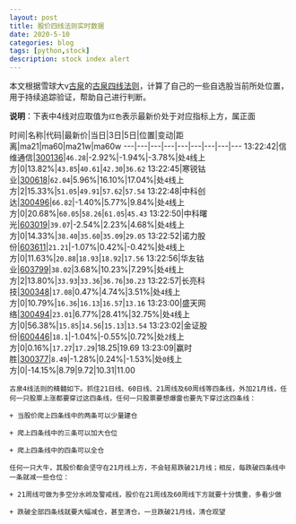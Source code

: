 ```yaml
---
layout: post
title: 股价四线法则实时数据
date: 2020-5-10
categories: blog
tags: [python,stock]
description: stock index alert
---
```



本文根据雪球大v[古泉](https://xueqiu.com/u/7148646888)的[古泉四线法则](https://xueqiu.com/7148646888/130498192)，计算了自己的一些自选股当前所处位置，用于持续追踪验证，帮助自己进行判断。

**说明**：下表中4线对应取值为`红色`表示最新价处于对应指标上方，属正面

时间|名称|代码|最新价|当日|3日|5日|位置|变动|距离|ma21|ma60|ma21w|ma60w
---|---|---|---|---|---|---|---|---
13:22:42|信维通信|[300136](https://xueqiu.com/S/SZ300136)|`46.28`|-2.92%|-1.94%|-3.78%|处`4`线上方|0|13.82%|`43.85`|`40.61`|`42.30`|`36.62`
13:22:45|寒锐钴业|[300618](https://xueqiu.com/S/SZ300618)|`62.04`|5.96%|16.10%|17.04%|处`4`线上方|2|15.33%|`51.05`|`49.91`|`57.62`|`57.54`
13:22:48|中科创达|[300496](https://xueqiu.com/S/SZ300496)|`66.82`|-1.40%|5.77%|9.84%|处`4`线上方|0|20.68%|`60.05`|`58.26`|`61.05`|`45.43`
13:22:50|中科曙光|[603019](https://xueqiu.com/S/SH603019)|`39.07`|-2.54%|2.23%|4.68%|处`4`线上方|0|14.33%|`38.40`|`35.60`|`35.09`|`29.05`
13:22:52|诺力股份|[603611](https://xueqiu.com/S/SH603611)|`21.21`|-1.07%|0.42%|-0.42%|处`4`线上方|0|11.63%|`20.88`|`18.93`|`18.92`|`17.56`
13:22:56|华友钴业|[603799](https://xueqiu.com/S/SH603799)|`38.02`|3.68%|10.23%|7.29%|处`4`线上方|2|13.80%|`33.93`|`33.36`|`36.76`|`30.23`
13:22:57|长亮科技|[300348](https://xueqiu.com/S/SZ300348)|`17.08`|0.47%|4.74%|3.51%|处`4`线上方|0|10.79%|`16.36`|`16.13`|`16.57`|`13.16`
13:23:00|盛天网络|[300494](https://xueqiu.com/S/SZ300494)|`23.01`|6.77%|28.41%|32.75%|处`4`线上方|0|56.38%|`15.85`|`14.56`|`15.13`|`13.54`
13:23:02|金证股份|[600446](https://xueqiu.com/S/SH600446)|`18.1`|-1.04%|-0.55%|0.72%|处`2`线上方|0|0.16%|`17.27`|`17.29`|18.25|19.69
13:23:09|赢时胜|[300377](https://xueqiu.com/S/SZ300377)|`8.49`|-1.28%|0.24%|-1.53%|处`0`线上方|0|-14.15%|8.79|9.72|10.31|11.00

```
古泉4线法则的精髓如下。抓住21日线、60日线、21周线及60周线等四条线，外加21月线，任何一只股票上涨都要穿过这四条线，任何一只股票要想爆雷也要先下穿过这四条线：

+ 当股价爬上四条线中的两条可以少量建仓

+ 爬上四条线中的三条可以加大仓位

+ 爬上四条线中的四条可以全仓

任何一只大牛，其股价都会坚守在21月线上方，不会轻易跌破21月线；相反，每跌破四条线中一条就减一些仓位：

+ 21周线可做为多空分水岭及警戒线，股价在21周线及60周线下方就要十分慎重，多看少做

+ 跌破全部四条线就要大幅减仓，甚至清仓，一旦跌破21月线，清仓观望
```